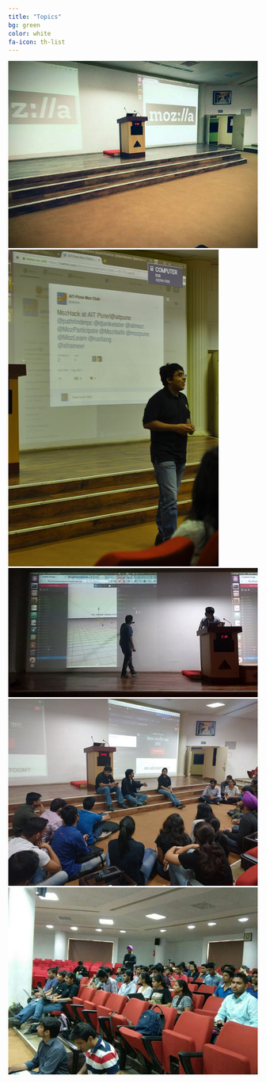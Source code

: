 ```yaml
---
title: "Topics"
bg: green
color: white
fa-icon: th-list
---
```

<div>
<img class="row big column"   src="img/gallery/a.jpg" alt="Stage" title="Stage" />
<img class="row small column" src="img/gallery/b.jpg"  alt="Prathamesh Chavan" title="Prathamesh Chavan"/>
<img class="row small column" src="img/gallery/c.jpg"      alt="A-frame talk by Tushar Choudhary and Amit" title="A-frame talk by Tushar Choudhary and Amit" />
<img class="row big column"   src="img/gallery/d.jpg"      alt="Future Mozillians" title="Future Mozillians" />
<img class="row full column"  src="img/gallery/e.jpg" alt="Future Mozillians" title="Future Mozillians" />
</div>
